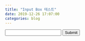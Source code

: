 ```yaml
---
title: "Input Box 테스트"
date: 2019-12-26 17:07:00
categories: blog
---
```


<script>
function validateForm() {
  var x = forms["inputTest"]["integer"].value;
  if(x >= 0 && x <= 9) {
    alert("Number is between 0 and 9:);
    return true;
  }
  else {
    alert("No!");
    return true;
  }
}
</script>

<form name="inputTest" onsubmit="return validateForm()" method="post">
<input type="text" name="integer">
<input type="submit" value="Submit">
</form>
